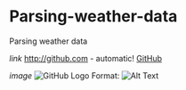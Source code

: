 # Parsing-weather-data
Parsing weather data

*link* 
http://github.com - automatic!
[GitHub](http://github.com)

*image*
![GitHub Logo](/images/logo.png)
Format: ![Alt Text](url)
